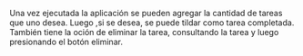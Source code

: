 Una vez ejecutada la aplicación se pueden agregar la cantidad de tareas que uno desea.
Luego ,si se desea, se puede tildar como tarea completada.
También tiene la oción de eliminar la tarea, consultando la tarea y luego presionando el botón eliminar.